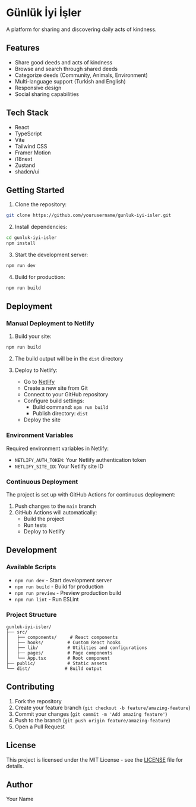 # Günlük İyi İşler

A platform for sharing and discovering daily acts of kindness.

## Features

- Share good deeds and acts of kindness
- Browse and search through shared deeds
- Categorize deeds (Community, Animals, Environment)
- Multi-language support (Turkish and English)
- Responsive design
- Social sharing capabilities

## Tech Stack

- React
- TypeScript
- Vite
- Tailwind CSS
- Framer Motion
- i18next
- Zustand
- shadcn/ui

## Getting Started

1. Clone the repository:
```bash
git clone https://github.com/yourusername/gunluk-iyi-isler.git
```

2. Install dependencies:
```bash
cd gunluk-iyi-isler
npm install
```

3. Start the development server:
```bash
npm run dev
```

4. Build for production:
```bash
npm run build
```

## Deployment

### Manual Deployment to Netlify

1. Build your site:
```bash
npm run build
```

2. The build output will be in the `dist` directory

3. Deploy to Netlify:
   - Go to [Netlify](https://app.netlify.com)
   - Create a new site from Git
   - Connect to your GitHub repository
   - Configure build settings:
     - Build command: `npm run build`
     - Publish directory: `dist`
   - Deploy the site

### Environment Variables

Required environment variables in Netlify:
- `NETLIFY_AUTH_TOKEN`: Your Netlify authentication token
- `NETLIFY_SITE_ID`: Your Netlify site ID

### Continuous Deployment

The project is set up with GitHub Actions for continuous deployment:
1. Push changes to the `main` branch
2. GitHub Actions will automatically:
   - Build the project
   - Run tests
   - Deploy to Netlify

## Development

### Available Scripts

- `npm run dev` - Start development server
- `npm run build` - Build for production
- `npm run preview` - Preview production build
- `npm run lint` - Run ESLint

### Project Structure

```
gunluk-iyi-isler/
├── src/
│   ├── components/     # React components
│   ├── hooks/         # Custom React hooks
│   ├── lib/           # Utilities and configurations
│   ├── pages/         # Page components
│   └── App.tsx        # Root component
├── public/            # Static assets
└── dist/             # Build output
```

## Contributing

1. Fork the repository
2. Create your feature branch (`git checkout -b feature/amazing-feature`)
3. Commit your changes (`git commit -m 'Add amazing feature'`)
4. Push to the branch (`git push origin feature/amazing-feature`)
5. Open a Pull Request

## License

This project is licensed under the MIT License - see the [LICENSE](LICENSE) file for details.

## Author

Your Name